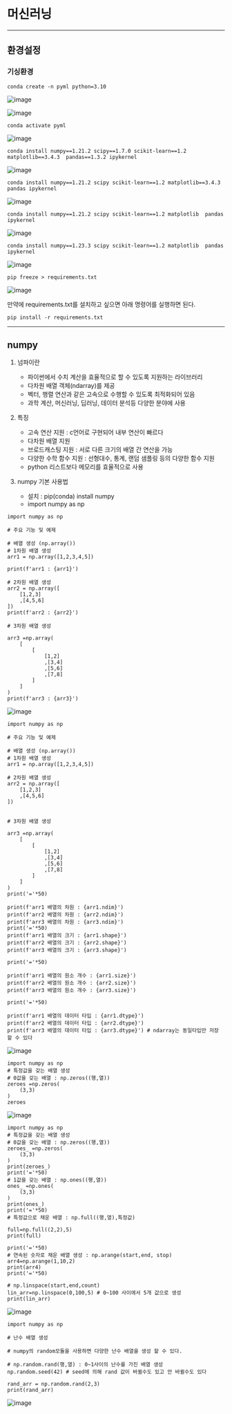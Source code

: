 # 머신러닝
---
## 환경설정

### 기싱환경
```
conda create -n pyml python=3.10
```
![image](https://github.com/user-attachments/assets/ce192c6e-cc99-49da-9f83-2b12191633c3)

![image](https://github.com/user-attachments/assets/19e305ab-8dbb-44cb-80f5-9f548f5c97b7)

```
conda activate pyml
```
![image](https://github.com/user-attachments/assets/5f9bb3db-97f7-49cd-acc2-7cfdb1697474)

```
conda install numpy==1.21.2 scipy==1.7.0 scikit-learn==1.2 matplotlib==3.4.3  pandas==1.3.2 ipykernel
```
![image](https://github.com/user-attachments/assets/97b82766-7bce-4f7c-9f21-746a2ce5d83f)

```
conda install numpy==1.21.2 scipy scikit-learn==1.2 matplotlib==3.4.3  pandas ipykernel
```
![image](https://github.com/user-attachments/assets/f68a8e55-83ca-4b9f-8867-233291d73b7c)

```
conda install numpy==1.21.2 scipy scikit-learn==1.2 matplotlib  pandas ipykernel
```
![image](https://github.com/user-attachments/assets/196d51fd-8b61-47f3-a14c-460ce582e681)

```
conda install numpy==1.23.3 scipy scikit-learn==1.2 matplotlib  pandas ipykernel
```
![image](https://github.com/user-attachments/assets/617195b8-a561-4108-bbf4-2ddeb16f5ef1)

```
pip freeze > requirements.txt
```
![image](https://github.com/user-attachments/assets/1677c9b1-0562-4e2b-b867-9523cc200f8c)

만약에 requirements.txt를 설치하고 싶으면 아래 명령어를 실행하면 된다.
```
pip install -r requirements.txt
```

---

## numpy

1. 넘파이란
   - 파이썬에서 수치 계산을 효율적으로 할 수 있도록 지원하는 라이브러리
   - 다차원 배열 객체(ndarray)를 제공
   - 벡터, 행렬 연산과 같은 고속으로 수행할 수 있도록 최적화되어 있음
   - 과학 계산, 머신러닝, 딥러닝, 데이터 분석등 다양한 분야에 사용
    
2. 특징
   - 고속 연산 지원 : c언어로 구현되어 내부 연산이 빠르다
   - 다차원 배열 지원
   - 브로드캐스팅 지원 : 서로 다른 크기의 배열 간 연산을 가능
   - 다양한 수학 함수 지원 : 선형대수, 통계, 랜덤 샘플링 등의 다양한 함수 지원
   - python 리스트보다 메모리를 효율적으로 사용

3. numpy 기본 사용법
   - 설치 : pip(conda) install numpy
   - import numpy as np

```
import numpy as np

# 주요 기능 및 예제

# 배열 생성 (np.array())
# 1차원 배열 생성
arr1 = np.array([1,2,3,4,5])

print(f'arr1 : {arr1}')

# 2차원 배열 생성
arr2 = np.array([
    [1,2,3]
    ,[4,5,6]
])
print(f'arr2 : {arr2}')

# 3차원 배열 생성

arr3 =np.array(
    [
        [
            [1,2]
            ,[3,4]
            ,[5,6]
            ,[7,8]
        ]
    ]
)
print(f'arr3 : {arr3}')
```
![image](https://github.com/user-attachments/assets/81aa6f7b-7aed-4f5c-b595-35936db79445)

```
import numpy as np

# 주요 기능 및 예제

# 배열 생성 (np.array())
# 1차원 배열 생성
arr1 = np.array([1,2,3,4,5])

# 2차원 배열 생성
arr2 = np.array([
    [1,2,3]
    ,[4,5,6]
])


# 3차원 배열 생성

arr3 =np.array(
    [
        [
            [1,2]
            ,[3,4]
            ,[5,6]
            ,[7,8]
        ]
    ]
)
print('='*50)

print(f'arr1 배열의 차원 : {arr1.ndim}')
print(f'arr2 배열의 차원 : {arr2.ndim}')
print(f'arr3 배열의 차원 : {arr3.ndim}')
print('='*50)
print(f'arr1 배열의 크기 : {arr1.shape}')
print(f'arr2 배열의 크기 : {arr2.shape}')
print(f'arr3 배열의 크기 : {arr3.shape}')

print('='*50)

print(f'arr1 배열의 원소 개수 : {arr1.size}')
print(f'arr2 배열의 원소 개수 : {arr2.size}')
print(f'arr3 배열의 원소 개수 : {arr3.size}')

print('='*50)

print(f'arr1 배열의 데이터 타입 : {arr1.dtype}')
print(f'arr2 배열의 데이터 타입 : {arr2.dtype}')
print(f'arr3 배열의 데이터 타입 : {arr3.dtype}') # ndarray는 동일타입만 저장 할 수 있다
```
![image](https://github.com/user-attachments/assets/a2760dec-fd88-4c21-8157-1a0e43b706e2)

```
import numpy as np
# 특정값을 갖는 배열 생성
# 0값을 갖는 배열 : np.zeros((행,열))
zeroes =np.zeros(
    (3,3)
)
zeroes
```
![image](https://github.com/user-attachments/assets/2613dd34-7f86-4229-a437-574730734353)

```
import numpy as np
# 특정값을 갖는 배열 생성
# 0값을 갖는 배열 : np.zeros((행,열))
zeroes_ =np.zeros(
    (3,3)
)
print(zeroes_)
print('='*50)
# 1값을 갖는 배열 : np.ones((행,열))
ones_ =np.ones(
    (3,3)
)
print(ones_)
print('='*50)
# 특정값으로 채운 배열 : np.full((행,열),특정값)

full=np.full((2,2),5)
print(full)

print('='*50)
# 연속된 숫자로 채운 배열 생성 : np.arange(start,end, stop)
arr4=np.arange(1,10,2)
print(arr4)
print('='*50)

# np.linspace(start,end,count)
lin_arr=np.linspace(0,100,5) # 0~100 사이에서 5개 값으로 생성
print(lin_arr)
```
![image](https://github.com/user-attachments/assets/dc3c08d7-c94a-49f2-a615-04af3b193942)

```
import numpy as np

# 난수 배열 생성

# numpy의 random모듈을 사용하면 다양한 난수 배열을 생성 할 수 있다.

# np.random.rand(행,열) : 0~1사이의 난수를 가진 배열 생성
np.random.seed(42) # seed에 의해 rand 값이 바뀔수도 있고 안 바뀔수도 있다

rand_arr = np.random.rand(2,3)
print(rand_arr)
```
![image](https://github.com/user-attachments/assets/947023bd-f155-4a66-94c2-24b4c223db30)

